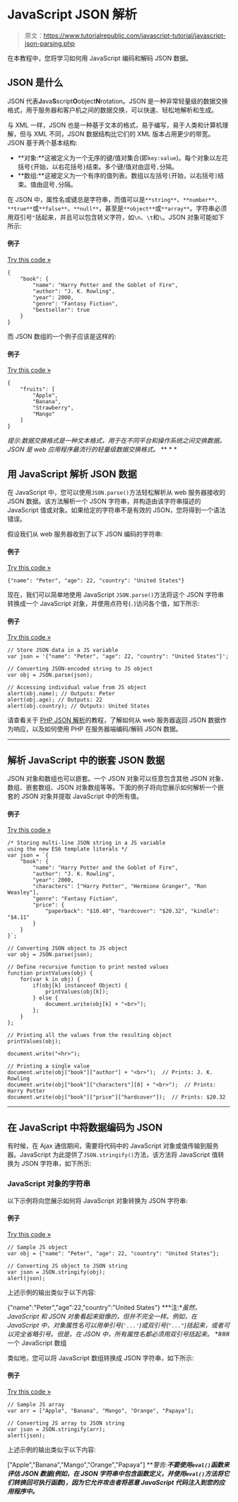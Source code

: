 # JavaScript JSON 解析

> 原文：<https://www.tutorialrepublic.com/javascript-tutorial/javascript-json-parsing.php>

在本教程中，您将学习如何用 JavaScript 编码和解码 JSON 数据。

## JSON 是什么

JSON 代表**J**ava**S**script**O**object**N**rotation。JSON 是一种非常轻量级的数据交换格式，用于服务器和客户机之间的数据交换，可以快速、轻松地解析和生成。

与 XML 一样，JSON 也是一种基于文本的格式，易于编写，易于人类和计算机理解，但与 XML 不同，JSON 数据结构比它们的 XML 版本占用更少的带宽。JSON 基于两个基本结构:

*   **对象:**这被定义为一个无序的键/值对集合(即`key:value`)。每个对象以左花括号`{`开始，以右花括号`}`结束。多个键/值对由逗号`,`分隔。
*   **数组:**这被定义为一个有序的值列表。数组以左括号`[`开始，以右括号`]`结束。值由逗号`,`分隔。

在 JSON 中，属性名或键总是字符串，而值可以是`**string**`、`**number**`、`**true**`或`**false**`、`**null**`，甚至是`**object**`或`**array**`。字符串必须用双引号`"`括起来，并且可以包含转义字符，如`\n`、`\t`和`\`。JSON 对象可能如下所示:

#### 例子

[Try this code »](../codelab.php?topic=javascript&file=json-object "Try this code using online Editor")

```
{
    "book": {
        "name": "Harry Potter and the Goblet of Fire",
        "author": "J. K. Rowling",
        "year": 2000,
        "genre": "Fantasy Fiction",
        "bestseller": true
    }
}
```

而 JSON 数组的一个例子应该是这样的:

#### 例子

[Try this code »](../codelab.php?topic=javascript&file=json-array "Try this code using online Editor")

```
{
    "fruits": [
        "Apple",
        "Banana",
        "Strawberry",
        "Mango"
    ]
}
```

 *提示:数据交换格式是一种文本格式，用于在不同平台和操作系统之间交换数据。JSON 是 web 应用程序最流行的轻量级数据交换格式。*  ** * *

## 用 JavaScript 解析 JSON 数据

在 JavaScript 中，您可以使用`JSON.parse()`方法轻松解析从 web 服务器接收的 JSON 数据。该方法解析一个 JSON 字符串，并构造由该字符串描述的 JavaScript 值或对象。如果给定的字符串不是有效的 JSON，您将得到一个语法错误。

假设我们从 web 服务器收到了以下 JSON 编码的字符串:

#### 例子

[Try this code »](../codelab.php?topic=javascript&file=json-string "Try this code using online Editor")

```
{"name": "Peter", "age": 22, "country": "United States"}
```

现在，我们可以简单地使用 JavaScript `JSON.parse()`方法将这个 JSON 字符串转换成一个 JavaScript 对象，并使用点符号(`.`)访问各个值，如下所示:

#### 例子

[Try this code »](../codelab.php?topic=javascript&file=convert-json-string-to-js-object-and-access-individual-values "Try this code using online Editor")

```
// Store JSON data in a JS variable
var json = '{"name": "Peter", "age": 22, "country": "United States"}';

// Converting JSON-encoded string to JS object
var obj = JSON.parse(json);

// Accessing individual value from JS object
alert(obj.name); // Outputs: Peter
alert(obj.age); // Outputs: 22
alert(obj.country); // Outputs: United States
```

请查看关于 [PHP JSON 解析](/php-tutorial/php-json-parsing.php)的教程，了解如何从 web 服务器返回 JSON 数据作为响应，以及如何使用 PHP 在服务器端编码/解码 JSON 数据。

* * *

## 解析 JavaScript 中的嵌套 JSON 数据

JSON 对象和数组也可以嵌套。一个 JSON 对象可以任意包含其他 JSON 对象、数组、嵌套数组、JSON 对象数组等等。下面的例子将向您展示如何解析一个嵌套的 JSON 对象并提取 JavaScript 中的所有值。

#### 例子

[Try this code »](../codelab.php?topic=javascript&file=parse-nested-json-data "Try this code using online Editor")

```
/* Storing multi-line JSON string in a JS variable
using the new ES6 template literals */
var json = `{
    "book": {
        "name": "Harry Potter and the Goblet of Fire",
        "author": "J. K. Rowling",
        "year": 2000,
        "characters": ["Harry Potter", "Hermione Granger", "Ron Weasley"],
        "genre": "Fantasy Fiction",
        "price": {
            "paperback": "$10.40", "hardcover": "$20.32", "kindle": "$4.11"
        }
    }
}`;

// Converting JSON object to JS object
var obj = JSON.parse(json);

// Define recursive function to print nested values
function printValues(obj) {
    for(var k in obj) {
        if(obj[k] instanceof Object) {
            printValues(obj[k]);
        } else {
            document.write(obj[k] + "<br>");
        };
    }
};

// Printing all the values from the resulting object
printValues(obj);

document.write("<hr>");

// Printing a single value
document.write(obj["book"]["author"] + "<br>");  // Prints: J. K. Rowling
document.write(obj["book"]["characters"][0] + "<br>");  // Prints: Harry Potter
document.write(obj["book"]["price"]["hardcover"]);  // Prints: $20.32
```

* * *

## 在 JavaScript 中将数据编码为 JSON

有时候，在 Ajax 通信期间，需要将代码中的 JavaScript 对象或值传输到服务器。JavaScript 为此提供了`JSON.stringify()`方法，该方法将 JavaScript 值转换为 JSON 字符串，如下所示:

### JavaScript 对象的字符串

以下示例将向您展示如何将 JavaScript 对象转换为 JSON 字符串:

#### 例子

[Try this code »](../codelab.php?topic=javascript&file=convert-js-object-to-json-string "Try this code using online Editor")

```
// Sample JS object
var obj = {"name": "Peter", "age": 22, "country": "United States"};

// Converting JS object to JSON string
var json = JSON.stringify(obj);
alert(json);
```

上述示例的输出类似于以下内容:

{"name":"Peter","age":22,"country":"United States"} ***注:**虽然，JavaScript 和 JSON 对象看起来挺像的，但并不完全一样。例如，在 JavaScript 中，对象属性名可以用单引号(`'...'`)或双引号(`"..."`)括起来，或者可以完全省略引号。但是，在 JSON 中，所有属性名都必须用双引号括起来。*  *### 一个 JavaScript 数组

类似地，您可以将 JavaScript 数组转换成 JSON 字符串，如下所示:

#### 例子

[Try this code »](../codelab.php?topic=javascript&file=convert-js-array-to-json-string "Try this code using online Editor")

```
// Sample JS array
var arr = ["Apple", "Banana", "Mango", "Orange", "Papaya"];

// Converting JS array to JSON string
var json = JSON.stringify(arr);
alert(json);
```

上述示例的输出类似于以下内容:

["Apple","Banana","Mango","Orange","Papaya"] ***警告:**不要使用`eval()`函数来评估 JSON 数据(例如，在 JSON 字符串中包含函数定义，并使用`eval()`方法将它们转换回可执行函数)，因为它允许攻击者将恶意 JavaScript 代码注入到您的应用程序中。***